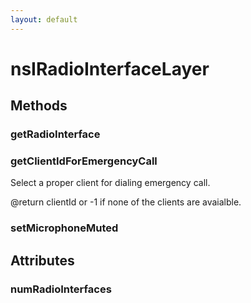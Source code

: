 ```yaml
---
layout: default
---
```


# nsIRadioInterfaceLayer #

## Methods ##

### getRadioInterface ###

### getClientIdForEmergencyCall ###
  
Select a proper client for dialing emergency call.  
  
@return clientId or -1 if none of the clients are avaialble.  
  

### setMicrophoneMuted ###

## Attributes ##

### numRadioInterfaces ###
